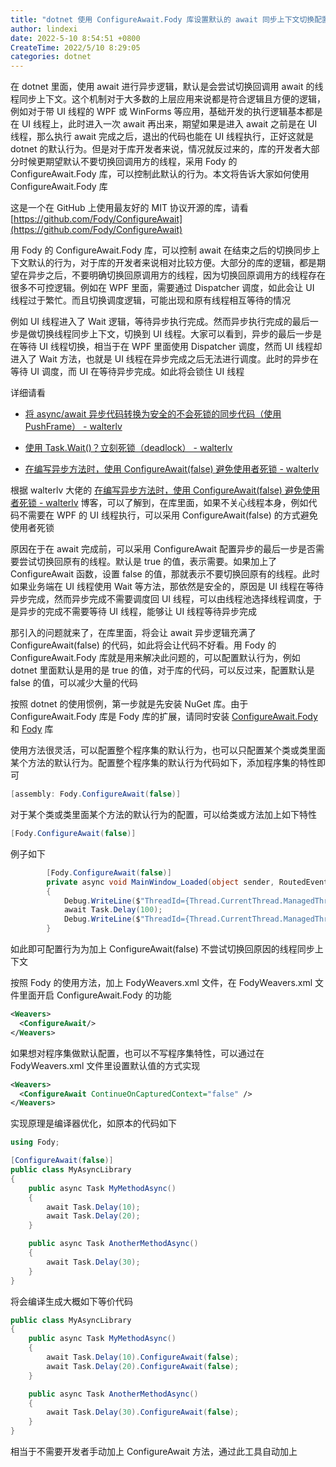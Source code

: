 ```yaml
---
title: "dotnet 使用 ConfigureAwait.Fody 库设置默认的 await 同步上下文切换配置"
author: lindexi
date: 2022-5-10 8:54:51 +0800
CreateTime: 2022/5/10 8:29:05
categories: dotnet
---
```


在 dotnet 里面，使用 await 进行异步逻辑，默认是会尝试切换回调用 await 的线程同步上下文。这个机制对于大多数的上层应用来说都是符合逻辑且方便的逻辑，例如对于带 UI 线程的 WPF 或 WinForms 等应用，基础开发的执行逻辑基本都是在 UI 线程上，此时进入一次 await 再出来，期望如果是进入 await 之前是在 UI 线程，那么执行 await 完成之后，退出的代码也能在 UI 线程执行，正好这就是 dotnet 的默认行为。但是对于库开发者来说，情况就反过来的，库的开发者大部分时候更期望默认不要切换回调用方的线程，采用 Fody 的 ConfigureAwait.Fody 库，可以控制此默认的行为。本文将告诉大家如何使用 ConfigureAwait.Fody 库

<!--more-->


<!-- CreateTime:2022/5/10 8:29:05 -->

<!-- 发布 -->
<!-- 博客 -->

这是一个在 GitHub 上使用最友好的 MIT 协议开源的库，请看 [https://github.com/Fody/ConfigureAwait](https://github.com/Fody/ConfigureAwait)

用 Fody 的 ConfigureAwait.Fody 库，可以控制 await 在结束之后的切换同步上下文默认的行为，对于库的开发者来说相对比较方便。大部分的库的逻辑，都是期望在异步之后，不要明确切换回原调用方的线程，因为切换回原调用方的线程存在很多不可控逻辑。例如在 WPF 里面，需要通过 Dispatcher 调度，如此会让 UI 线程过于繁忙。而且切换调度逻辑，可能出现和原有线程相互等待的情况

例如 UI 线程进入了 Wait 逻辑，等待异步执行完成。然而异步执行完成的最后一步是做切换线程同步上下文，切换到 UI 线程。大家可以看到，异步的最后一步是在等待 UI 线程切换，相当于在 WPF 里面使用 Dispatcher 调度，然而 UI 线程却进入了 Wait 方法，也就是 UI 线程在异步完成之后无法进行调度。此时的异步在等待 UI 调度，而 UI 在等待异步完成。如此将会锁住 UI 线程

详细请看 

- [将 async/await 异步代码转换为安全的不会死锁的同步代码（使用 PushFrame） - walterlv](https://blog.walterlv.com/post/convert-async-to-sync-by-push-frame.html )

- [使用 Task.Wait()？立刻死锁（deadlock） - walterlv](https://blog.walterlv.com/post/deadlock-in-task-wait.html )

- [在编写异步方法时，使用 ConfigureAwait(false) 避免使用者死锁 - walterlv](https://blog.walterlv.com/post/using-configure-await-to-avoid-deadlocks.html )

根据 walterlv 大佬的 [在编写异步方法时，使用 ConfigureAwait(false) 避免使用者死锁 - walterlv](https://blog.walterlv.com/post/using-configure-await-to-avoid-deadlocks.html ) 博客，可以了解到，在库里面，如果不关心线程本身，例如代码不需要在 WPF 的 UI 线程执行，可以采用 ConfigureAwait(false) 的方式避免使用者死锁

原因在于在 await 完成前，可以采用 ConfigureAwait 配置异步的最后一步是否需要尝试切换回原有的线程。默认是 true 的值，表示需要。如果加上了 ConfigureAwait 函数，设置 false 的值，那就表示不要切换回原有的线程。此时如果业务端在 UI 线程使用 Wait 等方法，那依然是安全的，原因是 UI 线程在等待异步完成，然而异步完成不需要调度回 UI 线程，可以由线程池选择线程调度，于是异步的完成不需要等待 UI 线程，能够让 UI 线程等待异步完成

那引入的问题就来了，在库里面，将会让 await 异步逻辑充满了 ConfigureAwait(false) 的代码，如此将会让代码不好看。用 Fody 的 ConfigureAwait.Fody 库就是用来解决此问题的，可以配置默认行为，例如 dotnet 里面默认是用的是 true 的值，对于库的代码，可以反过来，配置默认是 false 的值，可以减少大量的代码

按照 dotnet 的使用惯例，第一步就是先安装 NuGet 库。由于 ConfigureAwait.Fody 库是 Fody 库的扩展，请同时安装 [ConfigureAwait.Fody](https://nuget.org/packages/ConfigureAwait.Fody/) 和 [Fody](https://nuget.org/packages/Fody/) 库

使用方法很灵活，可以配置整个程序集的默认行为，也可以只配置某个类或类里面某个方法的默认行为。配置整个程序集的默认行为代码如下，添加程序集的特性即可

```csharp
[assembly: Fody.ConfigureAwait(false)]
```

对于某个类或类里面某个方法的默认行为的配置，可以给类或方法加上如下特性

```csharp
[Fody.ConfigureAwait(false)]
```

例子如下

```csharp
        [Fody.ConfigureAwait(false)]
        private async void MainWindow_Loaded(object sender, RoutedEventArgs e)
        {
            Debug.WriteLine($"ThreadId={Thread.CurrentThread.ManagedThreadId}"); // 输出 1
            await Task.Delay(100);
            Debug.WriteLine($"ThreadId={Thread.CurrentThread.ManagedThreadId}"); // 输出 2
        }
```

如此即可配置行为为加上 ConfigureAwait(false) 不尝试切换回原因的线程同步上下文

按照 Fody 的使用方法，加上 FodyWeavers.xml 文件，在 FodyWeavers.xml 文件里面开启 ConfigureAwait.Fody 的功能

```xml
<Weavers>
  <ConfigureAwait/>
</Weavers>
```

如果想对程序集做默认配置，也可以不写程序集特性，可以通过在 FodyWeavers.xml 文件里设置默认值的方式实现

```xml
<Weavers>
  <ConfigureAwait ContinueOnCapturedContext="false" />
</Weavers>
```

实现原理是编译器优化，如原本的代码如下

```csharp
using Fody;

[ConfigureAwait(false)]
public class MyAsyncLibrary
{
    public async Task MyMethodAsync()
    {
        await Task.Delay(10);
        await Task.Delay(20);
    }

    public async Task AnotherMethodAsync()
    {
        await Task.Delay(30);
    }
}
```

将会编译生成大概如下等价代码

```csharp
public class MyAsyncLibrary
{
    public async Task MyMethodAsync()
    {
        await Task.Delay(10).ConfigureAwait(false);
        await Task.Delay(20).ConfigureAwait(false);
    }

    public async Task AnotherMethodAsync()
    {
        await Task.Delay(30).ConfigureAwait(false);
    }
}
```

相当于不需要开发者手动加上 ConfigureAwait 方法，通过此工具自动加上

